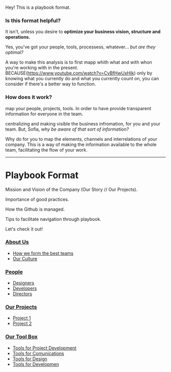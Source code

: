 Hey! This is a playbook format. 

### Is this format helpful?

It isn't, unless you desire to **optimize your business vision, structure and operations.**

Yes, you've got your people, tools, processess, whatever... *but are they optimal?* 

A way to make this analysis is to first mapp whith what and with whon you're working with in the present. BECAUSE(https://www.youtube.com/watch?v=CvBfHwUxHIk) only by knowing what you currently do and what you currently count on, you can consider if there's a better way to function. 

### How does it work?

map your people, projects, tools. In order to have provide transparent information for everyone in the team. 

centralizing and making visible the business infromation, for you and your team. But, Sofia, *why be aware of that sort of information?* 

Why do for you to map the elements, channels and interrelations of your company. This is a way of making the information available to the whole team, facilitating the flow of your work.

--- 

# Playbook Format

Mission and Vision of the Company (Our Story // Our Projects).

Importance of good practices.

How the Github is managed.

Tips to facilitate navigation through playbook.

Let's check it out!


### [About Us](https://github.com/sofiacastillod/Playbook/blob/master/about.md)

- [How we form the best teams](#best-teams)
- [Our Culture](#best-teams)


### [People](https://github.com/sofiacastillod/Playbook/blob/master/people.md)

- [Designers](#values)
- [Developers](#best-teams)
- [Directors](#best-teams)

### [Our Projects](https://github.com/sofiacastillod/Playbook/blob/master/tools.md)

- [Project 1](#project-one)
- [Project 2](#project-two)

### [Our Tool Box](https://github.com/sofiacastillod/Playbook/blob/master/tools.md)

- [Tools for Project Development](#design-tools)
- [Tools for Comunications](#design-tools)
- [Tools for Design](#design-tools)
- [Tools for Developmen](#development-tools)
